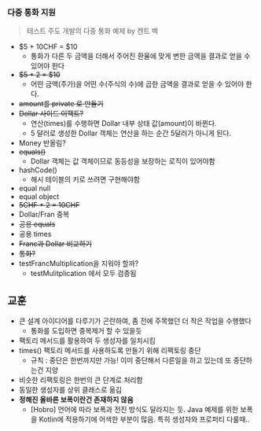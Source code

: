 ### 다중 통화 지원
> 테스트 주도 개발의 다중 통화 예제 by 켄트 벡

- $5 + 10CHF = $10 
  - 통화가 다른 두 금액을 더해서 주어진 환율에 맞게 변한 금액을 결과로 얻을 수 있어야 한다
- ~~$5 * 2 = $10~~
  - 어떤 금액(주가)을 어떤 수(주식의 수)에 곱한 금액을 결과로 얻을 수 있어야 한다.
- ~~amount를 private 로 만들기~~
- ~~Dollar 사이드 이팩트?~~
  - 연산(times)를 수행하면 Dollar 내부 상태 값(amount)이 바뀐다. 
  - 5 달러로 생성한 Dollar 객체는 연산을 하는 순간 5달러가 아니게 된다. 
- Money 반올림?
- ~~equals()~~
  - Dollar 객체는 값 객체이므로 동등성을 보장하는 로직이 있어야함
- hashCode()
  - 해시 테이블의 키로 쓰려면 구현해야함
- equal null
- equal object
- ~~5CHF * 2 = 10CHF~~
- Dollar/Fran 중복
- ~~공용 equals~~
- 공용 times
- ~~Franc과 Dollar 비교하기~~
- ~~통화?~~
- testFrancMultiplication을 지워야 할까?
  - testMulitplication 에서 모두 검증됨

## 교훈
- 큰 설계 아이디어를 다루기가 곤란하여, 좀 전에 주목했던 더 작은 작업을 수행했다
  - 통화를 도입하면 중복제거 할 수 있을듯
- 팩토리 메서드를 활용하여 두 생성자를 일치시킴
- times() 팩토리 메서드를 사용하도록 만들기 위해 리팩토링 중단
  - 규칙 : 중단은 한번까지만 가능! 이미 중단해서 다른일을 하고 있는데 또 중단하는건 지양
- 비슷한 리팩토링은 한번의 큰 단계로 처리함
- 동일한 생성자를 상위 클래스로 옮김
- **정해진 올바른 보폭이란건 존재하지 않음**
  - [Hobro] 언어에 따라 보폭과 전진 방식도 달라지는 듯. Java 예제를 위한 보폭을 Kotlin에 적용하기에 어색한 부분이 많음. 특히 생성자와 프로퍼티 다룰때..
